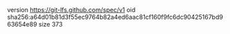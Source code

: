version https://git-lfs.github.com/spec/v1
oid sha256:a64d01b81d3f55ec9764b82a4ed6aac81cf160f9fc6dc90425167bd963654e89
size 373
